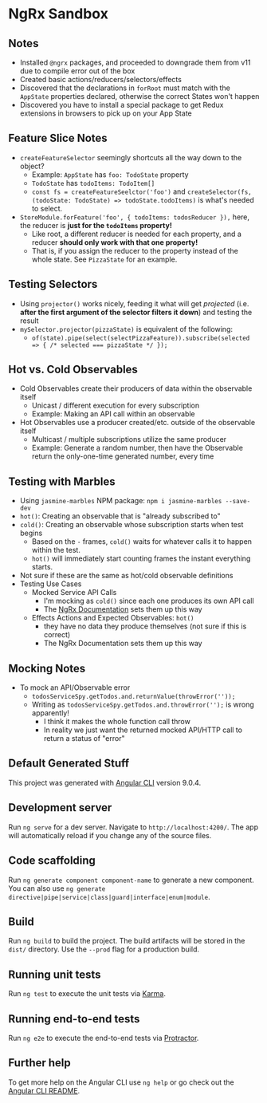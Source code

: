 # NgRx Sandbox

## Notes

- Installed `@ngrx` packages, and proceeded to downgrade them from v11 due to compile error out of the box
- Created basic actions/reducers/selectors/effects
- Discovered that the declarations in `forRoot` must match with the `AppState` properties declared, otherwise the correct States won't happen
- Discovered you have to install a special package to get Redux extensions in browsers to pick up on your App State

## Feature Slice Notes
- `createFeatureSelector` seemingly shortcuts all the way down to the object?
  - Example: `AppState` has `foo: TodoState` property
  - `TodoState` has `todoItems: TodoItem[]`
  - `const fs = createFeatureSeelctor('foo')` and `createSelector(fs, (todoState: TodoState) => todoState.todoItems)` is what's needed to select.
- `StoreModule.forFeature('foo', { todoItems: todosReducer }),` here, the reducer is **just for the `todoItems` property!**
  - Like root, a different reducer is needed for each property, and a reducer **should only work with that one property!**
  - That is, if you assign the reducer to the property instead of the whole state. See `PizzaState` for an example.

## Testing Selectors
- Using `projector()` works nicely, feeding it what will get *projected* (i.e. **after the first argument of the selector filters it down**) and testing the result
- `mySelector.projector(pizzaState)` is equivalent of the following:
  - `of(state).pipe(select(selectPizzaFeature)).subscribe(selected => { /* selected === pizzaState */ });`

## Hot vs. Cold Observables
- Cold Observables create their producers of data within the observable itself
  - Unicast / different execution for every subscription
  - Example: Making an API call within an observable
- Hot Observables use a producer created/etc. outside of the observable itself
  - Multicast / multiple subscriptions utilize the same producer
  - Example: Generate a random number, then have the Observable return the only-one-time generated number, every time

## Testing with Marbles
- Using `jasmine-marbles` NPM package: `npm i jasmine-marbles --save-dev`
- `hot()`: Creating an observable that is "already subscribed to"
- `cold()`: Creating an observable whose subscription starts when test begins
  - Based on the `-` frames, `cold()` waits for whatever calls it to happen within the test.
  - `hot()` will immediately start counting frames the instant everything starts.
- Not sure if these are the same as hot/cold observable definitions
- Testing Use Cases
  - Mocked Service API Calls
    - I'm mocking as `cold()` since each one produces its own API call
    - The [NgRx Documentation](https://ngrx.io/guide/effects/testing#marble-diagrams) sets them up this way
  - Effects Actions and Expected Observables: `hot()`
    - they have no data they produce themselves (not sure if this is correct)
    - The NgRx Documentation sets them up this way

## Mocking Notes
- To mock an API/Observable error
  - `todosServiceSpy.getTodos.and.returnValue(throwError(''));`
  - Writing as `todosServiceSpy.getTodos.and.throwError('');` is wrong apparently!
    - I think it makes the whole function call throw
    - In reality we just want the returned mocked API/HTTP call to return a status of "error"

## Default Generated Stuff

This project was generated with [Angular CLI](https://github.com/angular/angular-cli) version 9.0.4.

## Development server

Run `ng serve` for a dev server. Navigate to `http://localhost:4200/`. The app will automatically reload if you change any of the source files.

## Code scaffolding

Run `ng generate component component-name` to generate a new component. You can also use `ng generate directive|pipe|service|class|guard|interface|enum|module`.

## Build

Run `ng build` to build the project. The build artifacts will be stored in the `dist/` directory. Use the `--prod` flag for a production build.

## Running unit tests

Run `ng test` to execute the unit tests via [Karma](https://karma-runner.github.io).

## Running end-to-end tests

Run `ng e2e` to execute the end-to-end tests via [Protractor](http://www.protractortest.org/).

## Further help

To get more help on the Angular CLI use `ng help` or go check out the [Angular CLI README](https://github.com/angular/angular-cli/blob/master/README.md).
